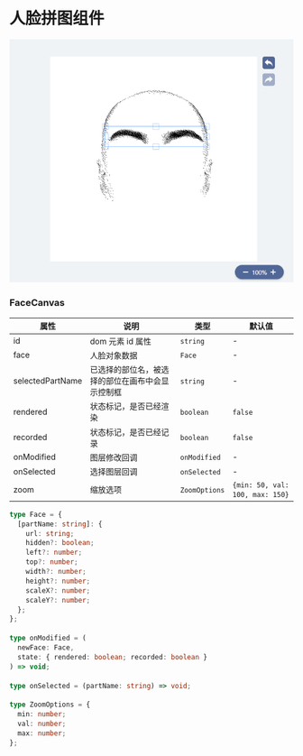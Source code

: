 # 人脸拼图组件

![预览](https://github.com/dobble11/aseets/blob/master/1.PNG)

### FaceCanvas

| 属性             | 说明                                             | 类型          | 默认值                          |
| ---------------- | ------------------------------------------------ | ------------- | ------------------------------- |
| id               | dom 元素 id 属性                                 | `string`      | -                               |
| face             | 人脸对象数据                                     | `Face`        | -                               |
| selectedPartName | 已选择的部位名，被选择的部位在画布中会显示控制框 | `string`      | -                               |
| rendered         | 状态标记，是否已经渲染                           | `boolean`        | `false`                         |
| recorded         | 状态标记，是否已经记录                           | `boolean`        | `false`                         |
| onModified       | 图层修改回调                                     | `onModified`  | -                               |
| onSelected       | 选择图层回调                                     | `onSelected`  | -                               |
| zoom             | 缩放选项                                         | `ZoomOptions` | `{min: 50, val: 100, max: 150}` |

```ts
type Face = {
  [partName: string]: {
    url: string;
    hidden?: boolean;
    left?: number;
    top?: number;
    width?: number;
    height?: number;
    scaleX?: number;
    scaleY?: number;
  };
};

type onModified = (
  newFace: Face,
  state: { rendered: boolean; recorded: boolean }
) => void;

type onSelected = (partName: string) => void;

type ZoomOptions = {
  min: number;
  val: number;
  max: number;
};
```
